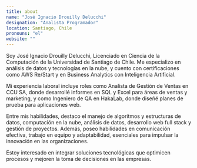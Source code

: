 ```yaml
---
title: about
name: "José Ignacio Drouilly Delucchi"
designation: "Analista Programador"
location: Santiago, Chile
pronouns: "el"
website: ""
---
```


Soy José Ignacio Drouilly Delucchi, Licenciado en Ciencia de la Computación de la Universidad de Santiago de Chile. Me especializo en análisis de datos y tecnologías en la nube, y cuento con certificaciones como AWS Re/Start y en Business Analytics con Inteligencia Artificial.

Mi experiencia laboral incluye roles como Analista de Gestión de Ventas en CCU SA, donde desarrollé informes en SQL y Excel para áreas de ventas y marketing, y como Ingeniero de QA en HakaLab, donde diseñé planes de prueba para aplicaciones web.

Entre mis habilidades, destaco el manejo de algoritmos y estructuras de datos, computación en la nube, análisis de datos, desarrollo web full stack y gestión de proyectos. Además, poseo habilidades en comunicación efectiva, trabajo en equipo y adaptabilidad, esenciales para impulsar la innovación en las organizaciones.

Estoy interesado en integrar soluciones tecnológicas que optimicen procesos y mejoren la toma de decisiones en las empresas.